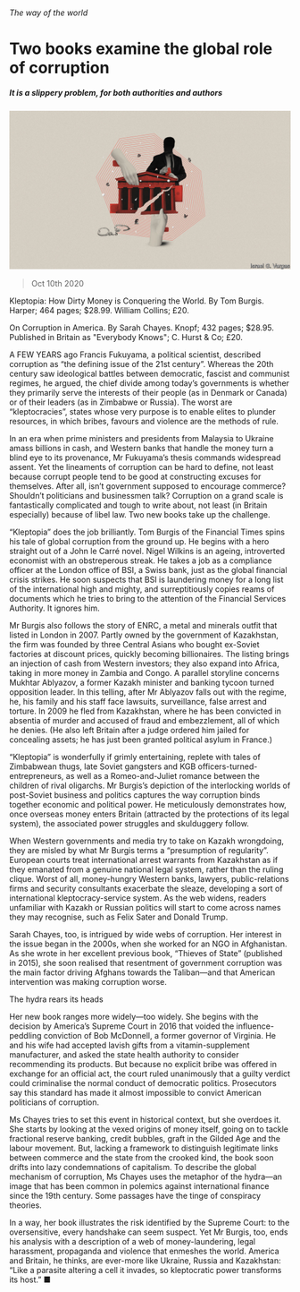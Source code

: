 ###### The way of the world

# Two books examine the global role of corruption 

##### It is a slippery problem, for both authorities and authors 

![image](images/20201010_BKD001_0.jpg) 

> Oct 10th 2020 


Kleptopia: How Dirty Money is Conquering the World. By Tom Burgis. Harper; 464 pages; $28.99. William Collins; £20.


On Corruption in America. By Sarah Chayes. Knopf; 432 pages; $28.95. Published in Britain as "Everybody Knows"; C. Hurst &amp; Co; £20.


A FEW YEARS ago Francis Fukuyama, a political scientist, described corruption as “the defining issue of the 21st century”. Whereas the 20th century saw ideological battles between democratic, fascist and communist regimes, he argued, the chief divide among today’s governments is whether they primarily serve the interests of their people (as in Denmark or Canada) or of their leaders (as in Zimbabwe or Russia). The worst are “kleptocracies”, states whose very purpose is to enable elites to plunder resources, in which bribes, favours and violence are the methods of rule.


In an era when prime ministers and presidents from Malaysia to Ukraine amass billions in cash, and Western banks that handle the money turn a blind eye to its provenance, Mr Fukuyama’s thesis commands widespread assent. Yet the lineaments of corruption can be hard to define, not least because corrupt people tend to be good at constructing excuses for themselves. After all, isn’t government supposed to encourage commerce? Shouldn’t politicians and businessmen talk? Corruption on a grand scale is fantastically complicated and tough to write about, not least (in Britain especially) because of libel law. Two new books take up the challenge.


“Kleptopia” does the job brilliantly. Tom Burgis of the Financial Times spins his tale of global corruption from the ground up. He begins with a hero straight out of a John le Carré novel. Nigel Wilkins is an ageing, introverted economist with an obstreperous streak. He takes a job as a compliance officer at the London office of BSI, a Swiss bank, just as the global financial crisis strikes. He soon suspects that BSI is laundering money for a long list of the international high and mighty, and surreptitiously copies reams of documents which he tries to bring to the attention of the Financial Services Authority. It ignores him.


Mr Burgis also follows the story of ENRC, a metal and minerals outfit that listed in London in 2007. Partly owned by the government of Kazakhstan, the firm was founded by three Central Asians who bought ex-Soviet factories at discount prices, quickly becoming billionaires. The listing brings an injection of cash from Western investors; they also expand into Africa, taking in more money in Zambia and Congo. A parallel storyline concerns Mukhtar Ablyazov, a former Kazakh minister and banking tycoon turned opposition leader. In this telling, after Mr Ablyazov falls out with the regime, he, his family and his staff face lawsuits, surveillance, false arrest and torture. In 2009 he fled from Kazakhstan, where he has been convicted in absentia of murder and accused of fraud and embezzlement, all of which he denies. (He also left Britain after a judge ordered him jailed for concealing assets; he has just been granted political asylum in France.)


“Kleptopia” is wonderfully if grimly entertaining, replete with tales of Zimbabwean thugs, late Soviet gangsters and KGB officers-turned-entrepreneurs, as well as a Romeo-and-Juliet romance between the children of rival oligarchs. Mr Burgis’s depiction of the interlocking worlds of post-Soviet business and politics captures the way corruption binds together economic and political power. He meticulously demonstrates how, once overseas money enters Britain (attracted by the protections of its legal system), the associated power struggles and skulduggery follow.


When Western governments and media try to take on Kazakh wrongdoing, they are misled by what Mr Burgis terms a “presumption of regularity”. European courts treat international arrest warrants from Kazakhstan as if they emanated from a genuine national legal system, rather than the ruling clique. Worst of all, money-hungry Western banks, lawyers, public-relations firms and security consultants exacerbate the sleaze, developing a sort of international kleptocracy-service system. As the web widens, readers unfamiliar with Kazakh or Russian politics will start to come across names they may recognise, such as Felix Sater and Donald Trump.


Sarah Chayes, too, is intrigued by wide webs of corruption. Her interest in the issue began in the 2000s, when she worked for an NGO in Afghanistan. As she wrote in her excellent previous book, “Thieves of State” (published in 2015), she soon realised that resentment of government corruption was the main factor driving Afghans towards the Taliban—and that American intervention was making corruption worse.

The hydra rears its heads


Her new book ranges more widely—too widely. She begins with the decision by America’s Supreme Court in 2016 that voided the influence-peddling conviction of Bob McDonnell, a former governor of Virginia. He and his wife had accepted lavish gifts from a vitamin-supplement manufacturer, and asked the state health authority to consider recommending its products. But because no explicit bribe was offered in exchange for an official act, the court ruled unanimously that a guilty verdict could criminalise the normal conduct of democratic politics. Prosecutors say this standard has made it almost impossible to convict American politicians of corruption.


Ms Chayes tries to set this event in historical context, but she overdoes it. She starts by looking at the vexed origins of money itself, going on to tackle fractional reserve banking, credit bubbles, graft in the Gilded Age and the labour movement. But, lacking a framework to distinguish legitimate links between commerce and the state from the crooked kind, the book soon drifts into lazy condemnations of capitalism. To describe the global mechanism of corruption, Ms Chayes uses the metaphor of the hydra—an image that has been common in polemics against international finance since the 19th century. Some passages have the tinge of conspiracy theories.


In a way, her book illustrates the risk identified by the Supreme Court: to the oversensitive, every handshake can seem suspect. Yet Mr Burgis, too, ends his analysis with a description of a web of money-laundering, legal harassment, propaganda and violence that enmeshes the world. America and Britain, he thinks, are ever-more like Ukraine, Russia and Kazakhstan: “Like a parasite altering a cell it invades, so kleptocratic power transforms its host.” ■

